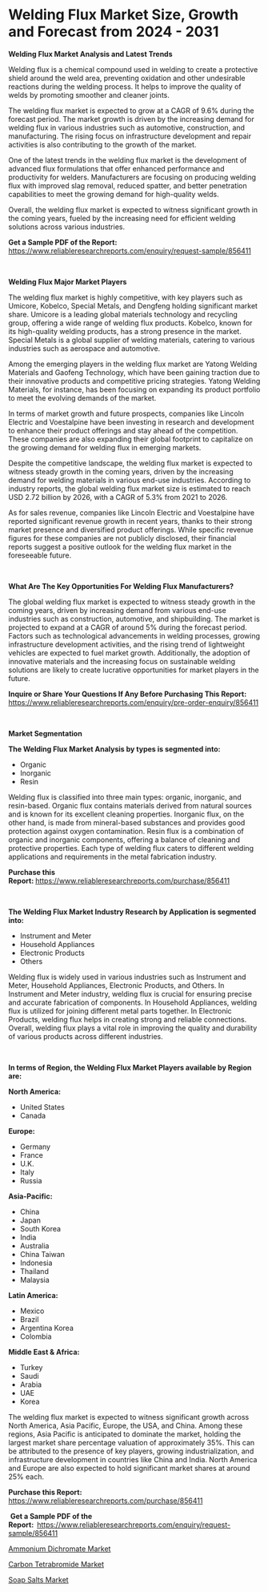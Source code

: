 <p><h1>Welding Flux Market Size, Growth and Forecast from 2024 - 2031</h1></p><p><strong>Welding Flux Market Analysis and Latest Trends</strong></p>
<p><p>Welding flux is a chemical compound used in welding to create a protective shield around the weld area, preventing oxidation and other undesirable reactions during the welding process. It helps to improve the quality of welds by promoting smoother and cleaner joints.</p><p>The welding flux market is expected to grow at a CAGR of 9.6% during the forecast period. The market growth is driven by the increasing demand for welding flux in various industries such as automotive, construction, and manufacturing. The rising focus on infrastructure development and repair activities is also contributing to the growth of the market.</p><p>One of the latest trends in the welding flux market is the development of advanced flux formulations that offer enhanced performance and productivity for welders. Manufacturers are focusing on producing welding flux with improved slag removal, reduced spatter, and better penetration capabilities to meet the growing demand for high-quality welds.</p><p>Overall, the welding flux market is expected to witness significant growth in the coming years, fueled by the increasing need for efficient welding solutions across various industries.</p></p>
<p><strong>Get a Sample PDF of the Report:&nbsp;</strong> <a href="https://www.reliableresearchreports.com/enquiry/request-sample/856411">https://www.reliableresearchreports.com/enquiry/request-sample/856411</a></p>
<p>&nbsp;</p>
<p><strong>Welding Flux Major Market Players</strong></p>
<p><p>The welding flux market is highly competitive, with key players such as Umicore, Kobelco, Special Metals, and Dengfeng holding significant market share. Umicore is a leading global materials technology and recycling group, offering a wide range of welding flux products. Kobelco, known for its high-quality welding products, has a strong presence in the market. Special Metals is a global supplier of welding materials, catering to various industries such as aerospace and automotive.</p><p>Among the emerging players in the welding flux market are Yatong Welding Materials and Gaofeng Technology, which have been gaining traction due to their innovative products and competitive pricing strategies. Yatong Welding Materials, for instance, has been focusing on expanding its product portfolio to meet the evolving demands of the market.</p><p>In terms of market growth and future prospects, companies like Lincoln Electric and Voestalpine have been investing in research and development to enhance their product offerings and stay ahead of the competition. These companies are also expanding their global footprint to capitalize on the growing demand for welding flux in emerging markets.</p><p>Despite the competitive landscape, the welding flux market is expected to witness steady growth in the coming years, driven by the increasing demand for welding materials in various end-use industries. According to industry reports, the global welding flux market size is estimated to reach USD 2.72 billion by 2026, with a CAGR of 5.3% from 2021 to 2026.</p><p>As for sales revenue, companies like Lincoln Electric and Voestalpine have reported significant revenue growth in recent years, thanks to their strong market presence and diversified product offerings. While specific revenue figures for these companies are not publicly disclosed, their financial reports suggest a positive outlook for the welding flux market in the foreseeable future.</p></p>
<p>&nbsp;</p>
<p><strong>What Are The Key Opportunities For Welding Flux Manufacturers?</strong></p>
<p><p>The global welding flux market is expected to witness steady growth in the coming years, driven by increasing demand from various end-use industries such as construction, automotive, and shipbuilding. The market is projected to expand at a CAGR of around 5% during the forecast period. Factors such as technological advancements in welding processes, growing infrastructure development activities, and the rising trend of lightweight vehicles are expected to fuel market growth. Additionally, the adoption of innovative materials and the increasing focus on sustainable welding solutions are likely to create lucrative opportunities for market players in the future.</p></p>
<p><strong>Inquire or Share Your Questions If Any Before Purchasing This Report:</strong> <a href="https://www.reliableresearchreports.com/enquiry/pre-order-enquiry/856411">https://www.reliableresearchreports.com/enquiry/pre-order-enquiry/856411</a></p>
<p>&nbsp;</p>
<p><strong>Market Segmentation</strong></p>
<p><strong>The Welding Flux Market Analysis by types is segmented into:</strong></p>
<p><ul><li>Organic</li><li>Inorganic</li><li>Resin</li></ul></p>
<p><p>Welding flux is classified into three main types: organic, inorganic, and resin-based. Organic flux contains materials derived from natural sources and is known for its excellent cleaning properties. Inorganic flux, on the other hand, is made from mineral-based substances and provides good protection against oxygen contamination. Resin flux is a combination of organic and inorganic components, offering a balance of cleaning and protective properties. Each type of welding flux caters to different welding applications and requirements in the metal fabrication industry.</p></p>
<p><strong>Purchase this Report:&nbsp;</strong><a href="https://www.reliableresearchreports.com/purchase/856411">https://www.reliableresearchreports.com/purchase/856411</a></p>
<p>&nbsp;</p>
<p><strong>The Welding Flux Market Industry Research by Application is segmented into:</strong></p>
<p><ul><li>Instrument and Meter</li><li>Household Appliances</li><li>Electronic Products</li><li>Others</li></ul></p>
<p><p>Welding flux is widely used in various industries such as Instrument and Meter, Household Appliances, Electronic Products, and Others. In Instrument and Meter industry, welding flux is crucial for ensuring precise and accurate fabrication of components. In Household Appliances, welding flux is utilized for joining different metal parts together. In Electronic Products, welding flux helps in creating strong and reliable connections. Overall, welding flux plays a vital role in improving the quality and durability of various products across different industries.</p></p>
<p>&nbsp;</p>
<p><strong>In terms of Region, the Welding Flux Market Players available by Region are:</strong></p>
<p>
    <p> <strong> North America: </strong>
        <ul>
            <li>United States</li>
            <li>Canada</li>
        </ul>
        </p> 
    <p> <strong> Europe: </strong>
        <ul>
            <li>Germany</li>
            <li>France</li>
            <li>U.K.</li>
            <li>Italy</li>
            <li>Russia</li>
        </ul>
        </p> 
    <p> <strong> Asia-Pacific: </strong>
        <ul>
            <li>China</li>
            <li>Japan</li>
            <li>South Korea</li>
            <li>India</li>
            <li>Australia</li>
            <li>China Taiwan</li>
            <li>Indonesia</li>
            <li>Thailand</li>
            <li>Malaysia</li>
        </ul>
        </p> 
    <p> <strong> Latin America: </strong>
        <ul>
            <li>Mexico</li>
            <li>Brazil</li>
            <li>Argentina Korea</li>
            <li>Colombia</li>
        </ul>
        </p> 
    <p> <strong> Middle East & Africa: </strong>
        <ul>
            <li>Turkey</li>
            <li>Saudi</li>
            <li>Arabia</li>
            <li>UAE</li>
            <li>Korea</li>
        </ul>
    </p>
    </p>
<p><p>The welding flux market is expected to witness significant growth across North America, Asia Pacific, Europe, the USA, and China. Among these regions, Asia Pacific is anticipated to dominate the market, holding the largest market share percentage valuation of approximately 35%. This can be attributed to the presence of key players, growing industrialization, and infrastructure development in countries like China and India. North America and Europe are also expected to hold significant market shares at around 25% each.</p></p>
<p><strong>Purchase this Report: </strong><a href="https://www.reliableresearchreports.com/purchase/856411">https://www.reliableresearchreports.com/purchase/856411</a></p>
<p>&nbsp;<strong>Get a Sample PDF of the Report:&nbsp;&nbsp;</strong><a href="https://www.reliableresearchreports.com/enquiry/request-sample/856411">https://www.reliableresearchreports.com/enquiry/request-sample/856411</a></p>
<p><strong></strong></p>
<p><p><a href="https://view.publitas.com/reportprime-1/ammonium-dichromate-market-size-share-trends-analysis-report-by-material-by-type-by-end-user-by-region-and-segment-forecasts-2023-2030/">Ammonium Dichromate Market</a></p><p><a href="https://view.publitas.com/reportprime-1/carbon-tetrabromide-market-research-report-provides-critical-insights-that-can-help-shape-business-development-and-investment-strategies/">Carbon Tetrabromide Market</a></p><p><a href="https://view.publitas.com/reportprime-1/soap-salts-market-size-reflecting-a-forecast-till-2030-market-by-type-by-application-and-by-geography/">Soap Salts Market</a></p></p>
